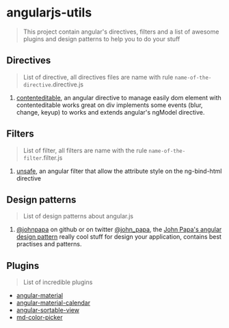 # angularjs-utils
> This project contain angular's directives, filters and a list of awesome plugins and design patterns to help you to do your stuff 

## Directives
> List of directive, all directives files are name with rule `name-of-the-directive`.directive.js

1. [contenteditable](https://github.com/FlorentinDUBOIS/angularjs-utils/blob/master/contenteditable.directive.js), an angular directive to manage easily dom element with contenteditable works great on div implements some events (blur, change, keyup) to works and extends angular's ngModel directive.

## Filters
> List of filter, all filters are name with the rule `name-of-the-filter`.filter.js

1. [unsafe](https://github.com/FlorentinDUBOIS/angularjs-utils/blob/master/unsafe.filter.js), an angular filter that allow the attribute style on the ng-bind-html directive

## Design patterns
> List of design patterns about angular.js

1. [@johnpapa](https://github.com/johnpapa) on github or on twitter [@john_papa](https://twitter.com/john_papa), the [John Papa's angular design pattern](https://github.com/johnpapa/angular-styleguide) really cool stuff for design your application, contains best practises and patterns.

## Plugins
> List of incredible plugins

- [angular-material](https://material.angularjs.org)
- [angular-material-calendar](https://angular-material-calendar.bradb.net/)
- [angular-sortable-view](https://github.com/kamilkp/angular-sortable-view)
- [md-color-picker](https://github.com/brianpkelley/md-color-picker)
